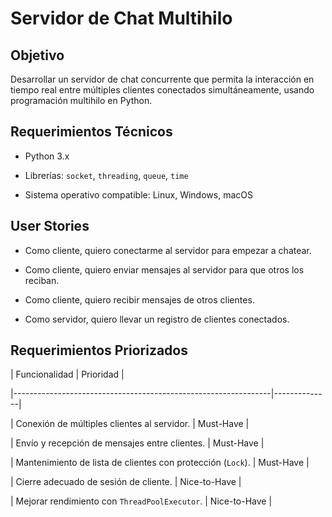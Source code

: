 # Servidor de Chat Multihilo
 
## Objetivo

Desarrollar un servidor de chat concurrente que permita la interacción en tiempo real entre múltiples clientes conectados simultáneamente, usando programación multihilo en Python.
 
## Requerimientos Técnicos

- Python 3.x

- Librerías: `socket`, `threading`, `queue`, `time`

- Sistema operativo compatible: Linux, Windows, macOS
 
## User Stories

- Como cliente, quiero conectarme al servidor para empezar a chatear.

- Como cliente, quiero enviar mensajes al servidor para que otros los reciban.

- Como cliente, quiero recibir mensajes de otros clientes.

- Como servidor, quiero llevar un registro de clientes conectados.
 
## Requerimientos Priorizados
 
| Funcionalidad                                                  | Prioridad    |

|----------------------------------------------------------------|--------------|

| Conexión de múltiples clientes al servidor.                    | Must-Have    |

| Envío y recepción de mensajes entre clientes.                  | Must-Have    |

| Mantenimiento de lista de clientes con protección (`Lock`).    | Must-Have    |

| Cierre adecuado de sesión de cliente.                          | Nice-to-Have |

| Mejorar rendimiento con `ThreadPoolExecutor`.                  | Nice-to-Have |

 
